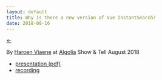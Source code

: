 ```yaml
---
layout: default
title: Why is there a new version of Vue InstantSearch?
date: 2018-08-16
---
```


[←](../..)

By [Haroen Viaene](https://haroen.me) at [Algolia](https://algolia.com/) Show & Tell August 2018

- [presentation (pdf)](keynote.pdf)
- [recording](https://www.youtube.com/watch?v=I-plul79wzk)
